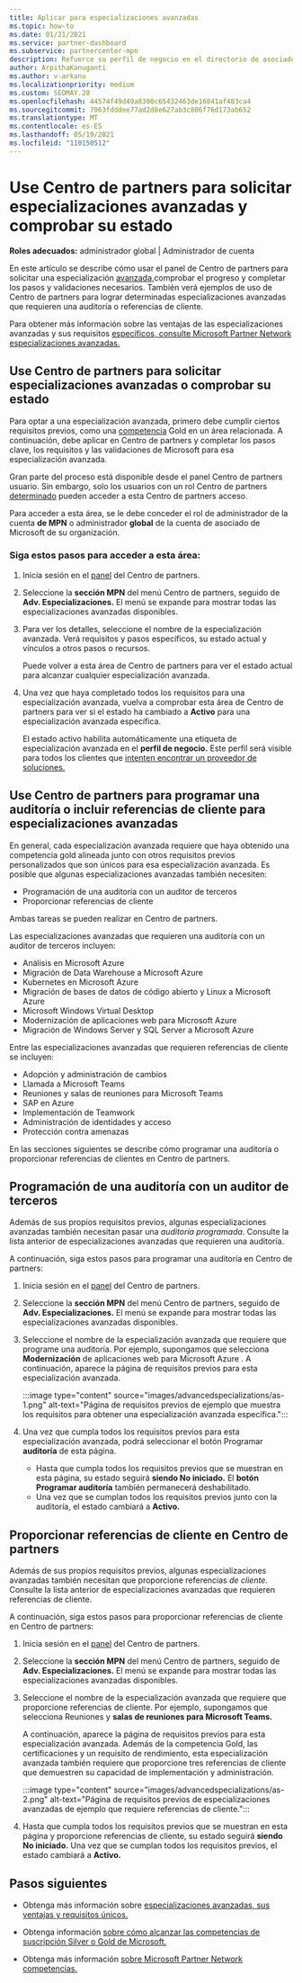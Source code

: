 ```yaml
---
title: Aplicar para especializaciones avanzadas
ms.topic: how-to
ms.date: 01/21/2021
ms.service: partner-dashboard
ms.subservice: partnercenter-mpn
description: Refuerce su perfil de negocio en el directorio de asociados de Microsoft. Obtenga información sobre cómo usar Centro de partners para solicitar y obtener especializaciones avanzadas.
author: ArpithaKanuganti
ms.author: v-arkanu
ms.localizationpriority: medium
ms.custom: SEOMAY.20
ms.openlocfilehash: 44574f49d49a8300c65432463de16841af483ca4
ms.sourcegitcommit: 7063fdddee77ad2d8e627ab3c806f76d173ab652
ms.translationtype: MT
ms.contentlocale: es-ES
ms.lasthandoff: 05/19/2021
ms.locfileid: "110150512"
---
```

# <a name="use-partner-center-to-apply-for-advanced-specializations-and-check-their-status"></a>Use Centro de partners para solicitar especializaciones avanzadas y comprobar su estado

**Roles adecuados:** administrador global | Administrador de cuenta

En este artículo se describe cómo usar el panel de Centro de partners para solicitar una especialización [avanzada,](advanced-specializations.md)comprobar el progreso y completar los pasos y validaciones necesarios. También verá ejemplos de uso de Centro de partners para lograr determinadas especializaciones avanzadas que requieren una auditoría o referencias de cliente.

Para obtener más información sobre las ventajas de las especializaciones avanzadas y sus requisitos [específicos, consulte Microsoft Partner Network especializaciones avanzadas.](https://partner.microsoft.com/membership/advanced-specialization)

## <a name="use-partner-center-to-apply-for-advanced-specializations-or-check-their-status"></a>Use Centro de partners para solicitar especializaciones avanzadas o comprobar su estado

Para optar a una especialización avanzada, primero debe cumplir ciertos requisitos previos, como una [competencia](https://partner.microsoft.com/membership/competencies) Gold en un área relacionada. A continuación, debe aplicar en Centro de partners y completar los pasos clave, los requisitos y las validaciones de Microsoft para esa especialización avanzada.

Gran parte del proceso está disponible desde el panel Centro de partners usuario. Sin embargo, solo los usuarios con un rol Centro de partners [determinado](permissions-overview.md) pueden acceder a esta Centro de partners acceso.

Para acceder a esta área, se le debe conceder el rol de administrador de la cuenta **de MPN** o administrador **global** de la cuenta de asociado de Microsoft de su organización.

### <a name="follow-these-steps-to-access-this-area"></a>Siga estos pasos para acceder a esta área:

1. Inicia sesión en el [panel](https://partner.microsoft.com/dashboard/home) del Centro de partners.

2. Seleccione la **sección MPN** del menú Centro de partners, seguido de **Adv. Especializaciones.** El menú se expande para mostrar todas las especializaciones avanzadas disponibles.

3. Para ver los detalles, seleccione el nombre de la especialización avanzada. Verá requisitos y pasos específicos, su estado actual y vínculos a otros pasos o recursos.

   Puede volver a esta área de Centro de partners para ver el estado actual para alcanzar cualquier especialización avanzada.

4. Una vez que haya completado todos los requisitos para una especialización avanzada, vuelva a comprobar esta área de Centro de partners para ver si el estado ha cambiado a **Activo** para una especialización avanzada específica.

   El estado activo habilita automáticamente una etiqueta de especialización avanzada en el **perfil de negocio.** Este perfil será visible para todos los clientes que [intenten encontrar un proveedor de soluciones.](https://www.microsoft.com/solution-providers/home)

## <a name="use-partner-center-to-schedule-an-audit-or-include-customer-references-for-advanced-specializations"></a>Use Centro de partners para programar una auditoría o incluir referencias de cliente para especializaciones avanzadas

En general, cada especialización avanzada requiere que haya obtenido una competencia gold alineada junto con otros requisitos previos personalizados que son únicos para esa especialización avanzada. Es posible que algunas especializaciones avanzadas también necesiten:

- Programación de una auditoría con un auditor de terceros
- Proporcionar referencias de cliente

Ambas tareas se pueden realizar en Centro de partners.

Las especializaciones avanzadas que requieren una auditoría con un auditor de terceros incluyen:

- Análisis en Microsoft Azure
- Migración de Data Warehouse a Microsoft Azure
- Kubernetes en Microsoft Azure
- Migración de bases de datos de código abierto y Linux a Microsoft Azure
- Microsoft Windows Virtual Desktop
- Modernización de aplicaciones web para Microsoft Azure
- Migración de Windows Server y SQL Server a Microsoft Azure

Entre las especializaciones avanzadas que requieren referencias de cliente se incluyen:

- Adopción y administración de cambios
- Llamada a Microsoft Teams
- Reuniones y salas de reuniones para Microsoft Teams
- SAP en Azure
- Implementación de Teamwork
- Administración de identidades y acceso
- Protección contra amenazas

En las secciones siguientes se describe cómo programar una auditoría o proporcionar referencias de clientes en Centro de partners.

## <a name="schedule-an-audit-with-a-third-party-auditor"></a>Programación de una auditoría con un auditor de terceros

Además de sus propios requisitos previos, algunas especializaciones avanzadas también necesitan pasar una *auditoría programada*. Consulte la lista anterior de especializaciones avanzadas que requieren una auditoría.

A continuación, siga estos pasos para programar una auditoría en Centro de partners:

1. Inicia sesión en el [panel](https://partner.microsoft.com/dashboard/home) del Centro de partners.

2. Seleccione la **sección MPN** del menú Centro de partners, seguido de **Adv. Especializaciones.** El menú se expande para mostrar todas las especializaciones avanzadas disponibles.

3. Seleccione el nombre de la especialización avanzada que requiere que programe una auditoría. Por ejemplo, supongamos que selecciona **Modernización** de aplicaciones web para Microsoft Azure . A continuación, aparece la página de requisitos previos para esta especialización avanzada.

   :::image type="content" source="images/advancedspecializations/as-1.png" alt-text="Página de requisitos previos de ejemplo que muestra los requisitos para obtener una especialización avanzada específica.":::

4. Una vez que cumpla todos los requisitos previos para esta especialización avanzada, podrá seleccionar el botón Programar **auditoría** de esta página.

   - Hasta que cumpla todos los requisitos previos que se muestran en esta página, su estado seguirá **siendo No iniciado.** El **botón Programar auditoría** también permanecerá deshabilitado. 
   - Una vez que se cumplan todos los requisitos previos junto con la auditoría, el estado cambiará a **Activo.**

## <a name="provide-customer-references-in-partner-center"></a>Proporcionar referencias de cliente en Centro de partners

Además de sus propios requisitos previos, algunas especializaciones avanzadas también necesitan que proporcione referencias *de cliente.* Consulte la lista anterior de especializaciones avanzadas que requieren referencias de cliente.

A continuación, siga estos pasos para proporcionar referencias de cliente en Centro de partners:

1. Inicia sesión en el [panel](https://partner.microsoft.com/dashboard/home) del Centro de partners.

2. Seleccione la **sección MPN** del menú Centro de partners, seguido de **Adv. Especializaciones.** El menú se expande para mostrar todas las especializaciones avanzadas disponibles.

3. Seleccione el nombre de la especialización avanzada que requiere que proporcione referencias de cliente. Por ejemplo, supongamos que selecciona Reuniones y **salas de reuniones para Microsoft Teams.**

   A continuación, aparece la página de requisitos previos para esta especialización avanzada. Además de la competencia Gold, las certificaciones y un requisito de rendimiento, esta especialización avanzada también requiere que proporcione tres referencias de cliente que demuestren su capacidad de implementación y administración.

   :::image type="content" source="images/advancedspecializations/as-2.png" alt-text="Página de requisitos previos de especializaciones avanzadas de ejemplo que requiere referencias de cliente.":::

4. Hasta que cumpla todos los requisitos previos que se muestran en esta página y proporcione referencias de cliente, su estado seguirá **siendo No iniciado.** Una vez que se cumplan todos los requisitos previos, el estado cambiará a **Activo.**

## <a name="next-steps"></a>Pasos siguientes

- Obtenga más información sobre [especializaciones avanzadas, sus ventajas y requisitos únicos.](https://partner.microsoft.com/membership/advanced-specialization)

- Obtenga información [sobre cómo alcanzar las competencias de suscripción Silver o Gold de Microsoft.](learn-about-competencies.md)

- Obtenga más información [sobre Microsoft Partner Network competencias.](https://partner.microsoft.com/membership/competencies)
